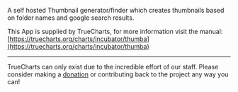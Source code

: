 A self hosted Thumbnail generator/finder which creates thumbnails based on folder names and google search results.

This App is supplied by TrueCharts, for more information visit the manual: [https://truecharts.org/charts/incubator/thumba](https://truecharts.org/charts/incubator/thumba)

---

TrueCharts can only exist due to the incredible effort of our staff.
Please consider making a [donation](https://truecharts.org/sponsor) or contributing back to the project any way you can!

